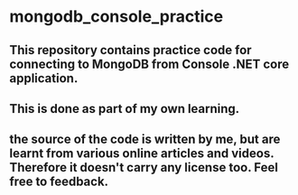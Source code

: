 # mongodb_console_practice

## This repository contains practice code for connecting to MongoDB from Console .NET core application.

## This is done as part of my own learning.
## the source of the code is written by me, but are learnt from various online articles and videos. Therefore it doesn't carry any license too. Feel free to feedback.
